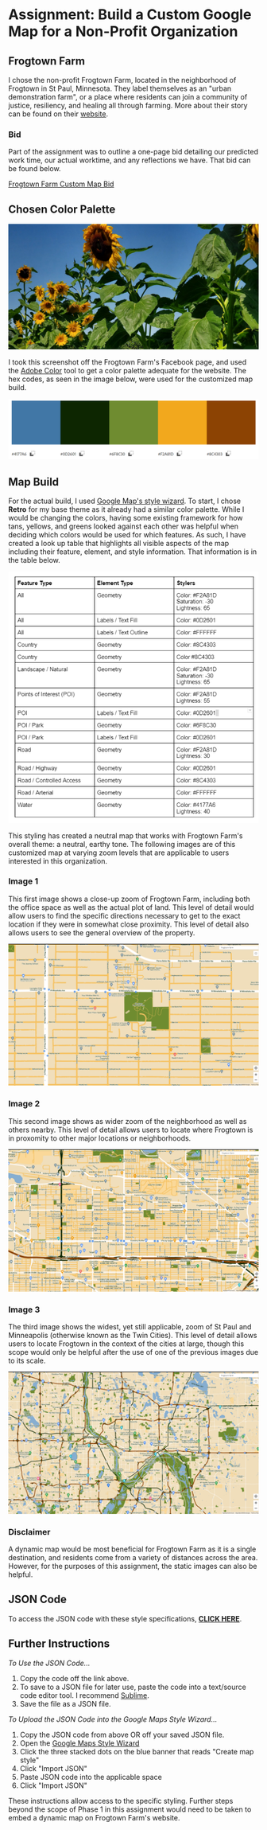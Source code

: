 # Assignment: Build a Custom Google Map for a Non-Profit Organization

## Frogtown Farm
I chose the non-profit Frogtown Farm, located in the neighborhood of Frogtown in St Paul, Minnesota. They label themselves as an "urban demonstration farm", or a place where residents can join a community of justice, resiliency, and healing all through farming. More about their story can be found on their [website](https://www.frogtownfarm.org/our-story).

### Bid
Part of the assignment was to outline a one-page bid detailing our predicted work time, our actual worktime, and any reflections we have. That bid can be found below.

[Frogtown Farm Custom Map Bid](https://docs.google.com/document/d/12V-mAftlSnxJYfZbM_uPSWTB29vFRJ-qKqLHoqfiCWE/edit?usp=sharing)

## Chosen Color Palette 
![Frogtown Farm Screenshot, an image with multiple sunflowers](/Capture.PNG)

I took this screenshot off the Frogtown Farm's Facebook page, and used the [Adobe Color](https://color.adobe.com/create/image) tool to get a color palette adequate for the website. The hex codes, as seen in the image below, were used for the customized map build.

![Frogtown Farm Color Palette](/Colors.PNG)

## Map Build
For the actual build, I used [Google Map's style wizard](https://mapstyle.withgoogle.com/). To start, I chose **Retro** for my base theme as it already had a similar color palette. While I would be changing the colors, having some existing framework for how tans, yellows, and greens looked against each other was helpful when deciding which colors would be used for which features. As such, I have created a look up table that highlights all visible aspects of the map including their feature, element, and style information. That information is in the table below.

![Look Up Table](/LookUp.PNG)

This styling has created a neutral map that works with Frogtown Farm's overall theme: a neutral, earthy tone. The following images are of this customized map at varying zoom levels that are applicable to users interested in this organization.

### Image 1
This first image shows a close-up zoom of Frogtown Farm, including both the office space as well as the actual plot of land. This level of detail would allow users to find the specific directions necessary to get to the exact location if they were in somewhat close proximity. This level of detail also allows users to see the general overview of the property.

![First Image](/Frog1.PNG)

### Image 2
This second image shows as wider zoom of the neighborhood as well as others nearby. This level of detail allows users to locate where Frogtown is in proxomity to other major locations or neighborhoods. 

![Second Image](/Frog2.PNG)

### Image 3
The third image shows the widest, yet still applicable, zoom of St Paul and Minneapolis (otherwise known as the Twin Cities). This level of detail allows users to locate Frogtown in the context of the cities at large, though this scope would only be helpful after the use of one of the previous images due to its scale. 

![Third Image](/Frog3.PNG)

### Disclaimer
A dynamic map would be most beneficial for Frogtown Farm as it is a single destination, and residents come from a variety of distances across the area. However, for the purposes of this assignment, the static images can also be helpful. 

## JSON Code
To access the JSON code with these style specifications, **[CLICK HERE](/FrogtownCustomMap.json)**.

## Further Instructions

*To Use the JSON Code...*
1. Copy the code off the link above.
2. To save to a JSON file for later use, paste the code into a text/source code editor tool. I recommend [Sublime](https://www.sublimetext.com/).
3. Save the file as a JSON file.

*To Upload the JSON Code into the Google Maps Style Wizard...*
1. Copy the JSON code from above OR off your saved JSON file.
2. Open the [Google Maps Style Wizard](https://mapstyle.withgoogle.com/)
3. Click the three stacked dots on the blue banner that reads "Create map style"
4. Click "Import JSON"
5. Paste JSON code into the applicable space
6. Click "Import JSON"

These instructions allow access to the specific styling. Further steps beyond the scope of Phase 1 in this assignment would need to be taken to embed a dynamic map on Frogtown Farm's website.
